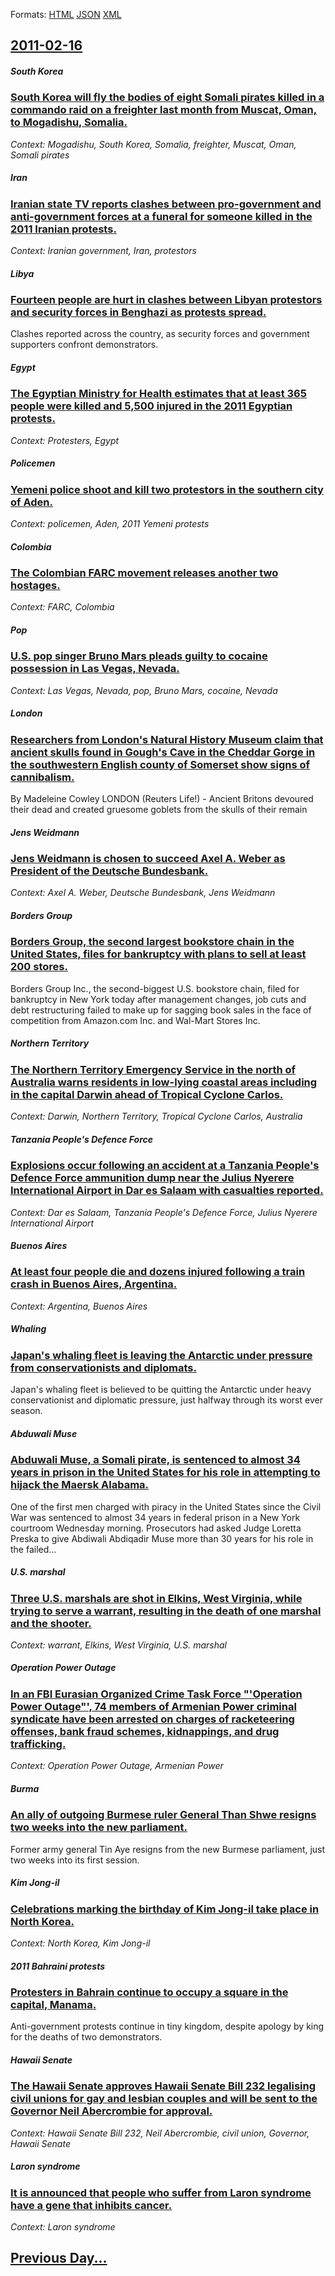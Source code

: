 
Formats: [HTML](2011/02/16/index.html)  [JSON](2011/02/16/index.json)  [XML](2011/02/16/index.xml)  

## [2011-02-16](/news/2011/02/16/index.md)

##### South Korea
### [South Korea will fly the bodies of eight Somali pirates killed in a commando raid on a freighter last month from Muscat, Oman, to Mogadishu, Somalia. ](/news/2011/02/16/south-korea-will-fly-the-bodies-of-eight-somali-pirates-killed-in-a-commando-raid-on-a-freighter-last-month-from-muscat-oman-to-mogadishu.md)
_Context: Mogadishu, South Korea, Somalia, freighter, Muscat, Oman, Somali pirates_

##### Iran
### [Iranian state TV reports clashes between pro-government and anti-government forces at a funeral for someone killed in the 2011 Iranian protests. ](/news/2011/02/16/iranian-state-tv-reports-clashes-between-pro-government-and-anti-government-forces-at-a-funeral-for-someone-killed-in-the-2011-iranian-prote.md)
_Context: Iranian government, Iran, protestors_

##### Libya
### [Fourteen people are hurt in clashes between Libyan protestors and security forces in Benghazi as protests spread. ](/news/2011/02/16/fourteen-people-are-hurt-in-clashes-between-libyan-protestors-and-security-forces-in-benghazi-as-protests-spread.md)
Clashes reported across the country, as security forces and government supporters confront demonstrators.

##### Egypt
### [The Egyptian Ministry for Health estimates that at least 365 people were killed and 5,500 injured in the 2011 Egyptian protests. ](/news/2011/02/16/the-egyptian-ministry-for-health-estimates-that-at-least-365-people-were-killed-and-5-500-injured-in-the-2011-egyptian-protests.md)
_Context: Protesters, Egypt_

##### Policemen
### [Yemeni police shoot and kill two protestors in the southern city of Aden. ](/news/2011/02/16/yemeni-police-shoot-and-kill-two-protestors-in-the-southern-city-of-aden.md)
_Context: policemen, Aden, 2011 Yemeni protests_

##### Colombia
### [The Colombian FARC movement releases another two hostages. ](/news/2011/02/16/the-colombian-farc-movement-releases-another-two-hostages.md)
_Context: FARC, Colombia_

##### Pop
### [U.S. pop singer Bruno Mars pleads guilty to cocaine possession in Las Vegas, Nevada. ](/news/2011/02/16/u-s-pop-singer-bruno-mars-pleads-guilty-to-cocaine-possession-in-las-vegas-nevada.md)
_Context: Las Vegas, Nevada, pop, Bruno Mars, cocaine, Nevada_

##### London
### [Researchers from London's Natural History Museum claim that ancient skulls found in Gough's Cave in the Cheddar Gorge in the southwestern English county of Somerset show signs of cannibalism. ](/news/2011/02/16/researchers-from-london-s-natural-history-museum-claim-that-ancient-skulls-found-in-gough-s-cave-in-the-cheddar-gorge-in-the-southwestern-en.md)
By Madeleine Cowley LONDON (Reuters Life!) - Ancient Britons devoured their dead and created gruesome goblets from the skulls of their remain

##### Jens Weidmann
### [Jens Weidmann is chosen to succeed Axel A. Weber as President of the Deutsche Bundesbank. ](/news/2011/02/16/jens-weidmann-is-chosen-to-succeed-axel-a-weber-as-president-of-the-deutsche-bundesbank.md)
_Context: Axel A. Weber, Deutsche Bundesbank, Jens Weidmann_

##### Borders Group
### [Borders Group, the second largest bookstore chain in the United States, files for bankruptcy with plans to sell at least 200 stores. ](/news/2011/02/16/borders-group-the-second-largest-bookstore-chain-in-the-united-states-files-for-bankruptcy-with-plans-to-sell-at-least-200-stores.md)
Borders Group Inc., the second-biggest U.S. bookstore chain, filed for bankruptcy in New York today after management changes, job cuts and debt restructuring failed to make up for sagging book sales in the face of competition from Amazon.com Inc. and Wal-Mart Stores Inc.

##### Northern Territory
### [The Northern Territory Emergency Service in the north of Australia warns residents in low-lying coastal areas including in the capital Darwin ahead of Tropical Cyclone Carlos. ](/news/2011/02/16/the-northern-territory-emergency-service-in-the-north-of-australia-warns-residents-in-low-lying-coastal-areas-including-in-the-capital-darwi.md)
_Context: Darwin, Northern Territory, Tropical Cyclone Carlos, Australia_

##### Tanzania People's Defence Force
### [Explosions occur following an accident at a Tanzania People's Defence Force ammunition dump near the Julius Nyerere International Airport in Dar es Salaam with casualties reported. ](/news/2011/02/16/explosions-occur-following-an-accident-at-a-tanzania-people-s-defence-force-ammunition-dump-near-the-julius-nyerere-international-airport-in.md)
_Context: Dar es Salaam, Tanzania People's Defence Force, Julius Nyerere International Airport_

##### Buenos Aires
### [At least four people die and dozens injured following a train crash in Buenos Aires, Argentina. ](/news/2011/02/16/at-least-four-people-die-and-dozens-injured-following-a-train-crash-in-buenos-aires-argentina.md)
_Context: Argentina, Buenos Aires_

##### Whaling
### [Japan's whaling fleet is leaving the Antarctic under pressure from conservationists and diplomats. ](/news/2011/02/16/japan-s-whaling-fleet-is-leaving-the-antarctic-under-pressure-from-conservationists-and-diplomats.md)
Japan&#039;s whaling fleet is believed to be quitting the Antarctic under heavy conservationist and diplomatic pressure, just halfway through its worst ever season.

##### Abduwali Muse
### [Abduwali Muse, a Somali pirate, is sentenced to almost 34 years in prison in the United States for his role in attempting to hijack the Maersk Alabama. ](/news/2011/02/16/abduwali-muse-a-somali-pirate-is-sentenced-to-almost-34-years-in-prison-in-the-united-states-for-his-role-in-attempting-to-hijack-the-maer.md)
One of the first men charged with piracy in the United States since the Civil War was sentenced to almost 34 years in federal prison in a New York courtroom Wednesday morning. Prosecutors had asked Judge Loretta Preska to give Abdiwali Abdiqadir Muse more than 30 years for his role in the failed...

##### U.S. marshal
### [Three U.S. marshals are shot in Elkins, West Virginia, while trying to serve a warrant, resulting in the death of one marshal and the shooter. ](/news/2011/02/16/three-u-s-marshals-are-shot-in-elkins-west-virginia-while-trying-to-serve-a-warrant-resulting-in-the-death-of-one-marshal-and-the-shoote.md)
_Context: warrant, Elkins, West Virginia, U.S. marshal_

##### Operation Power Outage
### [In an FBI Eurasian Organized Crime Task Force "'Operation Power Outage"', 74 members of Armenian Power criminal syndicate have been arrested on charges of racketeering offenses, bank fraud schemes, kidnappings, and drug trafficking. ](/news/2011/02/16/in-an-fbi-eurasian-organized-crime-task-force-operation-power-outage-74-members-of-armenian-power-criminal-syndicate-have-been-arrested.md)
_Context: Operation Power Outage, Armenian Power_

##### Burma
### [An ally of outgoing Burmese ruler General Than Shwe resigns two weeks into the new parliament. ](/news/2011/02/16/an-ally-of-outgoing-burmese-ruler-general-than-shwe-resigns-two-weeks-into-the-new-parliament.md)
Former army general Tin Aye resigns from the new Burmese parliament, just two weeks into its first session.

##### Kim Jong-il
### [Celebrations marking the birthday of Kim Jong-il take place in North Korea. ](/news/2011/02/16/celebrations-marking-the-birthday-of-kim-jong-il-take-place-in-north-korea.md)
_Context: North Korea, Kim Jong-il_

##### 2011 Bahraini protests
### [Protesters in Bahrain continue to occupy a square in the capital, Manama. ](/news/2011/02/16/protesters-in-bahrain-continue-to-occupy-a-square-in-the-capital-manama.md)
Anti-government protests continue in tiny kingdom, despite apology by king for the deaths of two demonstrators.

##### Hawaii Senate
### [The Hawaii Senate approves Hawaii Senate Bill 232 legalising civil unions for gay and lesbian couples and will be sent to the Governor Neil Abercrombie for approval. ](/news/2011/02/16/the-hawaii-senate-approves-hawaii-senate-bill-232-legalising-civil-unions-for-gay-and-lesbian-couples-and-will-be-sent-to-the-governor-neil.md)
_Context: Hawaii Senate Bill 232, Neil Abercrombie, civil union, Governor, Hawaii Senate_

##### Laron syndrome
### [It is announced that people who suffer from Laron syndrome have a gene that inhibits cancer. ](/news/2011/02/16/it-is-announced-that-people-who-suffer-from-laron-syndrome-have-a-gene-that-inhibits-cancer.md)
_Context: Laron syndrome_

## [Previous Day...](/news/2011/02/15/index.md)

